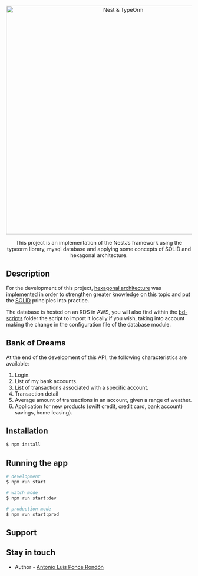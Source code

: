 <p align="center">
  <a href="http://nestjs.com/" target="blank"><img src="https://desarrolloweb.com/media/350/typeorm-nest.jpg" width="620" alt="Nest & TypeOrm" /></a>
</p>

  
  <p align="center">This project is an implementation of the NestJs framework using the typeorm library, mysql database and applying some concepts of SOLID and hexagonal architecture.</p>
    <p align="center">

## Description

For the development of this project, [hexagonal architecture](https://apiumhub.com/es/tech-blog-barcelona/arquitectura-hexagonal/) was implemented in order to strengthen greater knowledge on this topic and put the [SOLID](https://profile.es/blog/principios-solid-desarrollo-software-calidad/) principles into practice.

The database is hosted on an RDS in AWS, you will also find within the [bd-scripts](https://github.com/antpon007/nest-typeorm/tree/main/bd-scripts) folder the script to import it locally if you wish, taking into account making the change in the configuration file of the database module.

## Bank of Dreams
  
At the end of the development of this API, the following characteristics are available:

1. Login.
2. List of my bank accounts.
3. List of transactions associated with a specific account.
4. Transaction detail
5. Average amount of transactions in an account, given a range of
weather.
6. Application for new products (swift credit, credit card, bank account)
savings, home leasing).

  
## Installation

```bash
$ npm install
```

## Running the app

```bash
# development
$ npm run start

# watch mode
$ npm run start:dev

# production mode
$ npm run start:prod
```


## Support



## Stay in touch

- Author - [Antonio Luis Ponce Rondón](https://www.linkedin.com/in/antpon-dev/)

